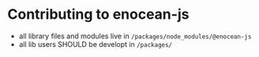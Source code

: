 # Contributing to enocean-js

* all library files and modules live in `/packages/node_modules/@enocean-js`
* all lib users SHOULD be developt in `/packages/`

